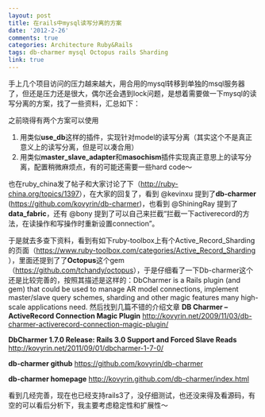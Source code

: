 ```yaml
---
layout: post
title: 在rails中mysql读写分离的方案
date: '2012-2-26'
comments: true
categories: Architecture Ruby&Rails
tags: db-charmer mysql Octopus rails Sharding
link: true
---
```

手上几个项目访问的压力越来越大，用合用的mysql转移到单独的msql服务器了，但还是压力还是很大，偶尔还会遇到lock问题，是想着需要做一下mysql的读写分离的方案，找了一些资料，汇总如下：

之前晓得有两个方案可以使用
1. 用类似<strong>use_db</strong>这样的插件，实现针对model的读写分离（其实这个不是真正意义上的读写分离，但是可以凑合用）
2. 用类似<strong>master_slave_adapter</strong>和<strong>masochism</strong>插件实现真正意思上的读写分离，配置稍微麻烦点，有的可能还需要一些hard code～

也在ruby_china发了帖子和大家讨论了下（<a href="http://ruby-china.org/topics/1397">http://ruby-china.org/topics/1397</a>），在大家的回复了，看到 @kevinxu 提到了<strong>db-charmer</strong> (<a href="https://github.com/kovyrin/db-charmer">https://github.com/kovyrin/db-charmer</a>)，也看到 @ShiningRay 提到了<strong>data_fabric</strong>，还有 @bony 提到了可以自己来拦截“拦截一下activerecord的方法，在读操作和写操作时重新设置connection”。

于是就去多查下资料，看到有如下ruby-toolbox上有个Active_Record_Sharding的页面（<a href="https://www.ruby-toolbox.com/categories/Active_Record_Sharding">https://www.ruby-toolbox.com/categories/Active_Record_Sharding</a> ），里面还提到了了<strong>Octopus</strong>这个gem（<a href="https://github.com/tchandy/octopus">https://github.com/tchandy/octopus</a>），于是仔细看了一下Db-charmer这个还是比较完善的，按照其描述是这样的：DbCharmer is a Rails plugin (and gem) that could be used to manage AR model connections, implement master/slave query schemes, sharding and other magic features many high-scale applications need. 然后找到几篇不错的介绍文章
<strong>DB Charmer – ActiveRecord Connection Magic Plugin</strong>
<a href="http://kovyrin.net/2009/11/03/db-charmer-activerecord-connection-magic-plugin/"> http://kovyrin.net/2009/11/03/db-charmer-activerecord-connection-magic-plugin/</a>

<strong>DbCharmer 1.7.0 Release: Rails 3.0 Support and Forced Slave Reads</strong>
<a href="http://kovyrin.net/2011/09/01/dbcharmer-1-7-0/"> http://kovyrin.net/2011/09/01/dbcharmer-1-7-0/</a>

<strong>db-charmer github</strong>
<a href="https://github.com/kovyrin/db-charmer"> https://github.com/kovyrin/db-charmer</a>

<strong>db-charmer homepage</strong>
<a href="http://kovyrin.github.com/db-charmer/index.html"> http://kovyrin.github.com/db-charmer/index.html</a>

看到几经完善，现在也已经支持rails3了，没仔细测试，也还没来得及看源码，有空的可以看后分析下，我主要考虑稳定性和扩展性～
